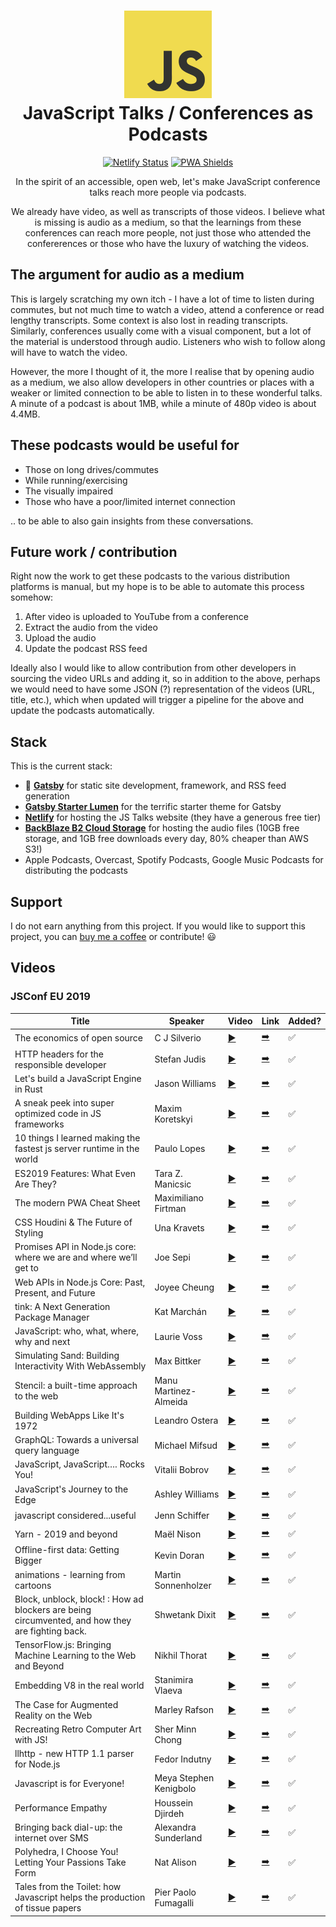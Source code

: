 <h1 align="center">
    <img alt="Lumen" title="Lumen" src="https://github.com/abuuzayr/js-talks/blob/master/static/js-logo.png" width="140"> </br>
    JavaScript Talks / Conferences as Podcasts
</h1>

<p align="center">
    <a href="https://app.netlify.com/sites/js-talks/deploys" rel="nofollow" class="rich-diff-level-one"><img src="https://api.netlify.com/api/v1/badges/d9887467-e9eb-4aa5-90d6-91127f0ac514/deploy-status" alt="Netlify Status" style="max-width:100%;"></a>
    <a href="https://js-talks.netlify.com/" rel="nofollow" class="rich-diff-level-one"><img src="https://www.pwa-shields.com/1.0.0/series/classic/white/green.svg" alt="PWA Shields" style="max-width:100%;"></a>
</p>

<p align="center">
    In the spirit of an accessible, open web, let's make JavaScript conference talks reach more people via podcasts. 
</p>

<p align="center">
    We already have video, as well as transcripts of those videos. I believe what is missing is audio as a medium, so that the learnings from these conferences can reach more people, not just those who attended the confererences or those who have the luxury of watching the videos.
</p>

## The argument for audio as a medium

This is largely scratching my own itch - I have a lot of time to listen during commutes, but not much time to watch a video, attend a conference or read lengthy transcripts. Some context is also lost in reading transcripts. Similarly, conferences usually come with a visual component, but a lot of the material is understood through audio. Listeners who wish to follow along will have to watch the video. 

However, the more I thought of it, the more I realise that by opening audio as a medium, we also allow developers in other countries or places with a weaker or limited connection to be able to listen in to these wonderful talks. A minute of a podcast is about 1MB, while a minute of 480p video is about 4.4MB. 

## These podcasts would be useful for

- Those on long drives/commutes
- While running/exercising
- The visually impaired
- Those who have a poor/limited internet connection

.. to be able to also gain insights from these conversations.

## Future work / contribution

Right now the work to get these podcasts to the various distribution platforms is manual, but my hope is to be able to automate this process somehow:

1. After video is uploaded to YouTube from a conference
2. Extract the audio from the video
3. Upload the audio 
4. Update the podcast RSS feed

Ideally also I would like to allow contribution from other developers in sourcing the video URLs and adding it, so in addition to the above, perhaps we would need to have some JSON (?) representation of the videos (URL, title, etc.), which when updated will trigger a pipeline for the above and update the podcasts automatically. 

## Stack

This is the current stack:

- :rocket: [**Gatsby**](https://www.gatsbyjs.org/) for static site development, framework, and RSS feed generation
- [**Gatsby Starter Lumen**](https://www.gatsbyjs.org/starters/alxshelepenok/gatsby-starter-lumen/) for the terrific starter theme for Gatsby 
- [**Netlify**](https://www.netlify.com/) for hosting the JS Talks website (they have a generous free tier)
- [**BackBlaze B2 Cloud Storage**](https://www.backblaze.com/b2/cloud-storage.html) for hosting the audio files (10GB free storage, and 1GB free downloads every day, 80% cheaper than AWS S3!)
- Apple Podcasts, Overcast, Spotify Podcasts, Google Music Podcasts for distributing the podcasts

## Support

I do not earn anything from this project. If you would like to support this project, you can [buy me a coffee](https://www.buymeacoffee.com/iB2dbMt) or contribute! :smiley:

## Videos

### JSConf EU 2019

| Title | Speaker | Video | Link | Added? |
| --- | --- | --- | --- | --- |
| The economics of open source | C J Silverio | [:arrow_forward:](https://youtu.be/MO8hZlgK5zc) | [:arrow_right:](https://js-talks.netlify.app/posts/economics-open-source-c-j-silverio-jsconf-eu-2019) | :white_check_mark: |
| HTTP headers for the responsible developer | Stefan Judis | [:arrow_forward:](https://youtu.be/Mjqf2kkFLy8) | [:arrow_right:](https://js-talks.netlify.app/posts/http-headers-for-the-responsible-developer-by-stefan-judis-jsconf-eu-2019) | :white_check_mark: |
| Let's build a JavaScript Engine in Rust | Jason Williams | [:arrow_forward:](https://youtu.be/_uD2pijcSi4) | [:arrow_right:](https://js-talks.netlify.app/posts/lets-build-a-javascript-engine-in-rust-by-jason-williams-jsconf-eu-2019) | :white_check_mark: |
| A sneak peek into super optimized code in JS frameworks | Maxim Koretskyi | [:arrow_forward:](https://youtu.be/_VHNTC67NR8) | [:arrow_right:](https://js-talks.netlify.app/posts/a-sneak-peek-into-super-optimized-code-in-js-frameworks-jsconf-eu-2019) | :white_check_mark: |
| 10 things I learned making the fastest js server runtime in the world | Paulo Lopes | [:arrow_forward:](https://youtu.be/-npTuvzflh4) | [:arrow_right:](https://js-talks.netlify.app/posts/10-things-i-learned-making-the-fastest-js-server-runtime-in-the-world-jsconf-eu-2019) | :white_check_mark: |
| ES2019 Features: What Even Are They? | Tara Z. Manicsic | [:arrow_forward:](https://youtu.be/1_hHxra0Lf4) | [:arrow_right:](https://js-talks.netlify.app/posts/es2019-features-what-even-are-they-jsconf-eu-2019) | :white_check_mark: |
| The modern PWA Cheat Sheet | Maximiliano Firtman | [:arrow_forward:](https://youtu.be/cybhV88KLfI) | [:arrow_right:](https://js-talks.netlify.app/posts/the-modern-pwa-cheat-sheet-jsconf-eu-2019) | :white_check_mark: |
| CSS Houdini & The Future of Styling | Una Kravets | [:arrow_forward:](https://youtu.be/GhRE3rML9t4) | [:arrow_right:](https://js-talks.netlify.app/posts/css-houdini-and-the-future-of-styling-jsconf-eu-2019) | :white_check_mark: |
| Promises API in Node.js core: where we are and where we’ll get to | Joe Sepi | [:arrow_forward:](https://youtu.be/-4p_qLYjUDc) | [:arrow_right:](https://js-talks.netlify.app/posts/promises-api-in-nodejs-core-where-we-are-and-where-well-get-to) | :white_check_mark: |
| Web APIs in Node.js Core: Past, Present, and Future | Joyee Cheung | [:arrow_forward:](https://youtu.be/ceiUozUFF3Y) | [:arrow_right:](https://js-talks.netlify.app/posts/web-apis-in-nodejs-core-past-present-and-future) | :white_check_mark: |
| tink: A Next Generation Package Manager | Kat Marchán | [:arrow_forward:](https://youtu.be/SHIci8-6_gs) | [:arrow_right:](https://js-talks.netlify.app/posts/tink-a-next-generation-package-manager) | :white_check_mark: |
| JavaScript: who, what, where, why and next | Laurie Voss | [:arrow_forward:](https://youtu.be/gChULw-uEjY) | [:arrow_right:](https://js-talks.netlify.app/posts/javascript-who-what-where-why-and-next) | :white_check_mark: |
| Simulating Sand: Building Interactivity With WebAssembly | Max Bittker | [:arrow_forward:](https://youtu.be/-dD-EaZ29hs) | [:arrow_right:](https://js-talks.netlify.app/posts/simulating-sand-building-interactivity-with-webassembly) | :white_check_mark: |
| Stencil: a built-time approach to the web | Manu Martinez-Almeida | [:arrow_forward:](https://youtu.be/M1F81V-NhP0) | [:arrow_right:](https://js-talks.netlify.app/posts/stencil-a-built-time-approach-to-the-web) | :white_check_mark: |
| Building WebApps Like It's 1972 | Leandro Ostera | [:arrow_forward:](https://youtu.be/yuk7n43xU4g) | [:arrow_right:](https://js-talks.netlify.app/posts/building-webapps-like-its-1972-male) | :white_check_mark: |
| GraphQL: Towards a universal query language | Michael Mifsud | [:arrow_forward:](https://youtu.be/Xi3sxygtDc4) | [:arrow_right:](https://js-talks.netlify.app/posts/graphql-towards-a-universal-query-language) | :white_check_mark: |
| JavaScript, JavaScript…. Rocks You! | Vitalii Bobrov | [:arrow_forward:](https://youtu.be/_yt89v0S1MA) | [:arrow_right:](https://js-talks.netlify.app/posts/javascript-javascript-rocks-you) | :white_check_mark: |
| JavaScript's Journey to the Edge | Ashley Williams | [:arrow_forward:](https://youtu.be/MBndZddVQdw) | [:arrow_right:](https://js-talks.netlify.app/posts/javascripts-journey-to-the-edge) | :white_check_mark: |
| javascript considered...useful | Jenn Schiffer | [:arrow_forward:](https://youtu.be/ylF7ZR-b7Rk) | [:arrow_right:](https://js-talks.netlify.app/posts/javascript-considereduseful) | :white_check_mark: |
| Yarn - 2019 and beyond | Maël Nison | [:arrow_forward:](https://youtu.be/XePfzVs852s) | [:arrow_right:](https://js-talks.netlify.app/posts/yarn-2019-and-beyond) | :white_check_mark: |
| Offline-first data: Getting Bigger | Kevin Doran | [:arrow_forward:](https://youtu.be/_deWuTbHb5I) | [:arrow_right:](https://js-talks.netlify.app/posts/offline-first-data-getting-bigger) | :white_check_mark: |
| animations - learning from cartoons | Martin Sonnenholzer | [:arrow_forward:](https://youtu.be/Bpu_WQXONlM) | [:arrow_right:](https://js-talks.netlify.app/posts/animations-learning-from-cartoons) | :white_check_mark: |
| Block, unblock, block! : How ad blockers are being circumvented, and how they are fighting back. | Shwetank Dixit | [:arrow_forward:](https://youtu.be/Vk9bPDaZELQ) | [:arrow_right:](https://js-talks.netlify.app/posts/block-unblock-block-how-ad-blockers-are-being-circumvented-and-how-they-are-fighting-back) | :white_check_mark: |
| TensorFlow.js: Bringing Machine Learning to the Web and Beyond | Nikhil Thorat | [:arrow_forward:](https://youtu.be/imzedQr2tTc) | [:arrow_right:](https://js-talks.netlify.app/posts/tensorflowjs-bringing-machine-learning-to-the-web-and-beyond) | :white_check_mark: |
| Embedding V8 in the real world | Stanimira Vlaeva | [:arrow_forward:](https://youtu.be/wz7Znu6tqFw) | [:arrow_right:](https://js-talks.netlify.app/posts/embedding-v8-in-the-real-world-stanimira-vlaeva-jsconf-eu-2019) | :white_check_mark: |
| The Case for Augmented Reality on the Web | Marley Rafson | [:arrow_forward:](https://youtu.be/Jk4tEMBJleE) | [:arrow_right:](https://js-talks.netlify.app/posts/the-case-for-augmented-reality-on-the-web) | :white_check_mark: |
| Recreating Retro Computer Art with JS! | Sher Minn Chong | [:arrow_forward:](https://youtu.be/nC5q5JxLjnY) | [:arrow_right:](https://js-talks.netlify.app/posts/recreating-retro-computer-art-with-js) | :white_check_mark: |
| llhttp - new HTTP 1.1 parser for Node.js | Fedor Indutny | [:arrow_forward:](https://youtu.be/x3k_5Mi66sY) | [:arrow_right:](https://js-talks.netlify.app/posts/llhttp-new-http-11-parser-for-nodejs) | :white_check_mark: |
| Javascript is for Everyone! | Meya Stephen Kenigbolo | [:arrow_forward:](https://youtu.be/4WuZozUZuHM) | [:arrow_right:](https://js-talks.netlify.app/posts/javascript-is-for-everyone) | :white_check_mark: |
| Performance Empathy | Houssein Djirdeh | [:arrow_forward:](https://youtu.be/uIBYN6w9cBc) | [:arrow_right:](https://js-talks.netlify.app/posts/performance-empathy) | :white_check_mark: |
| Bringing back dial-up: the internet over SMS | Alexandra Sunderland | [:arrow_forward:](https://youtu.be/ZsBAkSxwU5c) | [:arrow_right:](https://js-talks.netlify.app/posts/bringing-back-dial-up-the-internet-over-sms) | :white_check_mark: |
| Polyhedra, I Choose You! Letting Your Passions Take Form | Nat Alison | [:arrow_forward:](https://youtu.be/jhdJHBD9Fts) | [:arrow_right:](https://js-talks.netlify.app/posts/polyhedra-i-choose-you-letting-your-passions-take-form) | :white_check_mark: |
| Tales from the Toilet: how Javascript helps the production of tissue papers | Pier Paolo Fumagalli | [:arrow_forward:](https://youtu.be/G_56cutmrBc) | [:arrow_right:](https://js-talks.netlify.app/posts/tales-from-the-toilet-how-javascript-helps-the-production-of-tissue-papers) | :white_check_mark: |